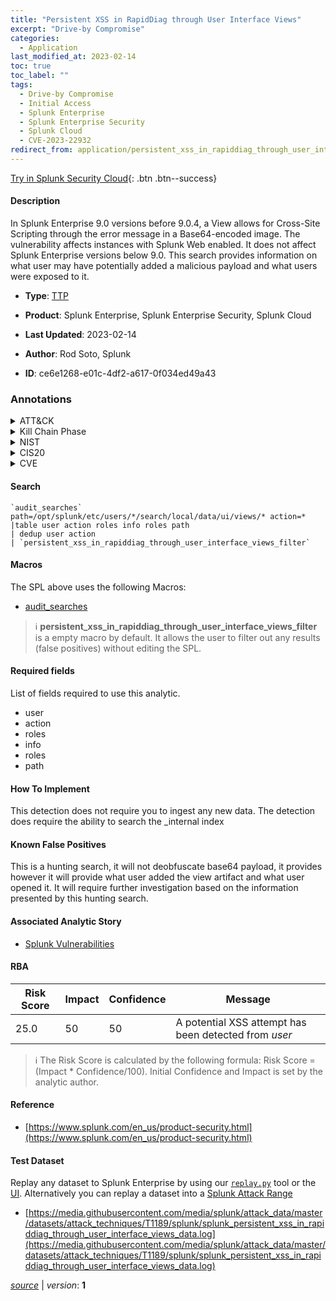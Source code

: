 ```yaml
---
title: "Persistent XSS in RapidDiag through User Interface Views"
excerpt: "Drive-by Compromise"
categories:
  - Application
last_modified_at: 2023-02-14
toc: true
toc_label: ""
tags:
  - Drive-by Compromise
  - Initial Access
  - Splunk Enterprise
  - Splunk Enterprise Security
  - Splunk Cloud
  - CVE-2023-22932
redirect_from: application/persistent_xss_in_rapiddiag_through_user_interface_views/
---
```




[Try in Splunk Security Cloud](https://www.splunk.com/en_us/cyber-security.html){: .btn .btn--success}

#### Description

In Splunk Enterprise 9.0 versions before 9.0.4, a View allows for Cross-Site Scripting through the error message in a Base64-encoded image. The vulnerability affects instances with Splunk Web enabled. It does not affect Splunk Enterprise versions below 9.0. This search provides information on what user may have potentially added a malicious payload and what users were exposed to it.

- **Type**: [TTP](https://github.com/splunk/security_content/wiki/Detection-Analytic-Types)
- **Product**: Splunk Enterprise, Splunk Enterprise Security, Splunk Cloud

- **Last Updated**: 2023-02-14
- **Author**: Rod Soto, Splunk
- **ID**: ce6e1268-e01c-4df2-a617-0f034ed49a43

### Annotations
<details>
  <summary>ATT&CK</summary>

<div markdown="1">

#### [ATT&CK](https://attack.mitre.org/)

| ID          | Technique   | Tactic         |
| ----------- | ----------- |--------------- |
| [T1189](https://attack.mitre.org/techniques/T1189/) | Drive-by Compromise | Initial Access |

</div>
</details>


<details>
  <summary>Kill Chain Phase</summary>

<div markdown="1">

* Delivery


</div>
</details>


<details>
  <summary>NIST</summary>

<div markdown="1">

* DE.CM



</div>
</details>

<details>
  <summary>CIS20</summary>

<div markdown="1">

* CIS 10



</div>
</details>

<details>
  <summary>CVE</summary>

<div markdown="1">

| ID          | Summary | [CVSS](https://nvd.nist.gov/vuln-metrics/cvss) |
| ----------- | ----------- | -------------- |
| [CVE-2023-22932](https://nvd.nist.gov/vuln/detail/CVE-2023-22932) | In Splunk Enterprise 9.0 versions before 9.0.4, a View allows for Cross-Site Scripting (XSS) through the error message in a Base64-encoded image. The vulnerability affects instances with Splunk Web enabled. It does not affect Splunk Enterprise versions below 9.0. | None |



</div>
</details>


#### Search

```
`audit_searches` path=/opt/splunk/etc/users/*/search/local/data/ui/views/* action=* 
|table user action roles info roles path 
| dedup user action 
| `persistent_xss_in_rapiddiag_through_user_interface_views_filter`
```

#### Macros
The SPL above uses the following Macros:
* [audit_searches](https://github.com/splunk/security_content/blob/develop/macros/audit_searches.yml)

> :information_source:
> **persistent_xss_in_rapiddiag_through_user_interface_views_filter** is a empty macro by default. It allows the user to filter out any results (false positives) without editing the SPL.



#### Required fields
List of fields required to use this analytic.
* user
* action
* roles
* info
* roles
* path



#### How To Implement
This detection does not require you to ingest any new data. The detection does require the ability to search the _internal index
#### Known False Positives
This is a hunting search, it will not deobfuscate base64 payload, it provides however it will provide what user added the view artifact and what user opened it. It will require further investigation based on the information presented by this hunting search.

#### Associated Analytic Story
* [Splunk Vulnerabilities](/stories/splunk_vulnerabilities)




#### RBA

| Risk Score  | Impact      | Confidence   | Message      |
| ----------- | ----------- |--------------|--------------|
| 25.0 | 50 | 50 | A potential XSS attempt has been detected from $user$ |


> :information_source:
> The Risk Score is calculated by the following formula: Risk Score = (Impact * Confidence/100). Initial Confidence and Impact is set by the analytic author.


#### Reference

* [https://www.splunk.com/en_us/product-security.html](https://www.splunk.com/en_us/product-security.html)



#### Test Dataset
Replay any dataset to Splunk Enterprise by using our [`replay.py`](https://github.com/splunk/attack_data#using-replaypy) tool or the [UI](https://github.com/splunk/attack_data#using-ui).
Alternatively you can replay a dataset into a [Splunk Attack Range](https://github.com/splunk/attack_range#replay-dumps-into-attack-range-splunk-server)

* [https://media.githubusercontent.com/media/splunk/attack_data/master/datasets/attack_techniques/T1189/splunk/splunk_persistent_xss_in_rapiddiag_through_user_interface_views_data.log](https://media.githubusercontent.com/media/splunk/attack_data/master/datasets/attack_techniques/T1189/splunk/splunk_persistent_xss_in_rapiddiag_through_user_interface_views_data.log)



[*source*](https://github.com/splunk/security_content/tree/develop/detections/application/persistent_xss_in_rapiddiag_through_user_interface_views.yml) \| *version*: **1**